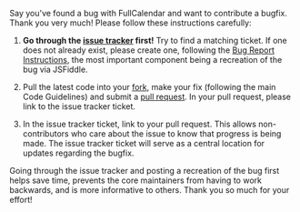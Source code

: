 Say you've found a bug with FullCalendar and want to contribute a bugfix. Thank you very much! Please follow these instructions carefully:

1. **Go through the [issue tracker] first!** Try to find a matching ticket. If one does not already exist, please create one, following the [Bug Report Instructions], the most important component being a recreation of the bug via JSFiddle.

2. Pull the latest code into your [fork], make your fix (following the main Code Guidelines) and submit a [pull request]. In your pull request, please link to the issue tracker ticket.

3. In the issue tracker ticket, link to your pull request. This allows non-contributors who care about the issue to know that progress is being made. The issue tracker ticket will serve as a central location for updates regarding the bugfix.

Going through the issue tracker and posting a recreation of the bug first helps save time, prevents the core maintainers from having to work backwards, and is more informative to others. Thank you so much for your effort!

[pull request]: https://help.github.com/articles/using-pull-requests
[fork]: https://help.github.com/articles/fork-a-repo
[issue tracker]: https://code.google.com/p/fullcalendar/issues/list
[Bug Report Instructions]: Reporting-Bugs